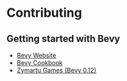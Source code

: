 # Contributing

## Getting started with Bevy

- [Bevy Website](https://bevyengine.org/learn/quick-start/introduction/)
- [Bevy Cookbook](https://bevy-cheatbook.github.io/introduction.html)
- [Zymartu Games (Bevy 0.12)](https://www.youtube.com/@ZymartuGames)

